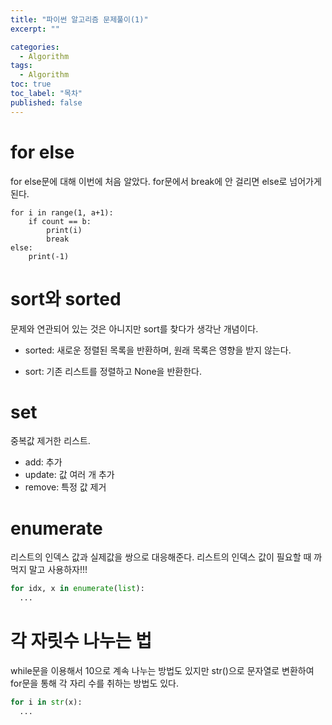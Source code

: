 ```yaml
---
title: "파이썬 알고리즘 문제풀이(1)"
excerpt: ""

categories:
  - Algorithm
tags:
  - Algorithm
toc: true
toc_label: "목차"
published: false
---
```


# for else

for else문에 대해 이번에 처음 알았다. for문에서 break에 안 걸리면 else로 넘어가게 된다.

```
for i in range(1, a+1):
    if count == b:
        print(i)
        break
else:
    print(-1)
```

# sort와 sorted

문제와 연관되어 있는 것은 아니지만 sort를 찾다가 생각난 개념이다. 

- sorted: 새로운 정렬된 목록을 반환하며, 원래 목록은 영향을 받지 않는다.

- sort: 기존 리스트를 정렬하고 None을 반환한다.

# set

중복값 제거한 리스트.

- add: 추가
- update: 값 여러 개 추가
- remove: 특정 값 제거

# enumerate

리스트의 인덱스 값과 실제값을 쌍으로 대응해준다. 리스트의 인덱스 값이 필요할 때 까먹지 말고 사용하자!!!

```python
for idx, x in enumerate(list):
  ...
```

# 각 자릿수 나누는 법

while문을 이용해서 10으로 계속 나누는 방법도 있지만 str()으로 문자열로 변환하여 for문을 통해 각 자리 수를 취하는 방법도 있다.

```python
for i in str(x):
  ...
```